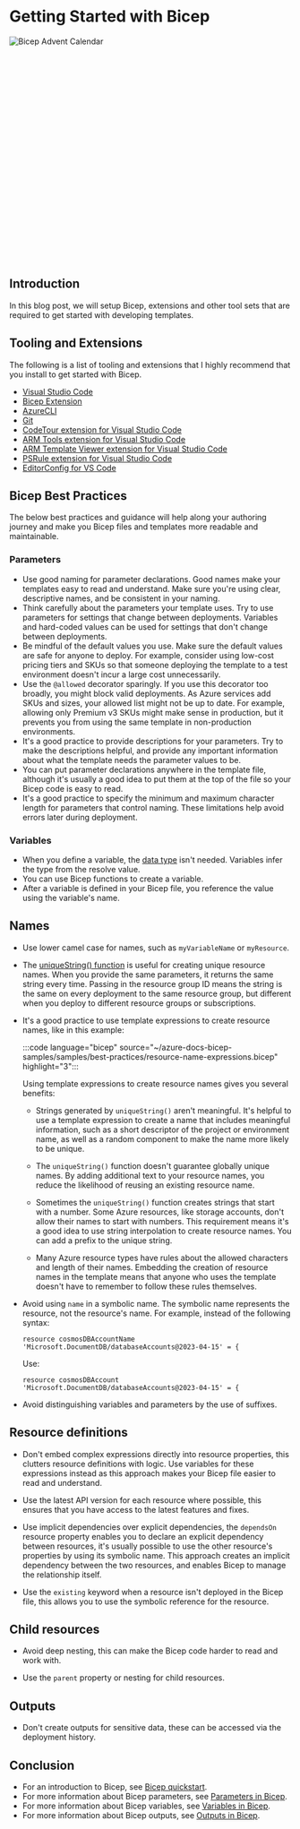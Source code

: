 # Getting Started with Bicep

<div style="width: 400px; height: 400px; overflow: hidden;">
  <img src="../insight-bicep-advent-calendar/.images/954a8327-16ec-46e3-889b-9be548b4161a.jpg" alt="Bicep Advent Calendar" style="clip: rect(0px,60px,200px,0px);">
</div>

## Introduction

In this blog post, we will setup Bicep, extensions and other tool sets that are required to get started with developing templates.

## Tooling and Extensions

The following is a list of tooling and extensions that I highly recommend that you install to get started with Bicep.

- [Visual Studio Code](https://code.visualstudio.com/download)
- [Bicep Extension](https://marketplace.visualstudio.com/items?itemName=ms-azuretools.vscode-bicep)
- [AzureCLI](https://learn.microsoft.com/en-us/cli/azure/install-azure-cli-windows?tabs=azure-cli)
- [Git](https://git-scm.com/downloads)
- [CodeTour extension for Visual Studio Code](https://marketplace.visualstudio.com/items?itemName=vsls-contrib.codetour)
- [ARM Tools extension for Visual Studio Code](https://marketplace.visualstudio.com/items?itemName=msazurermtools.azurerm-vscode-tools)
- [ARM Template Viewer extension for Visual Studio Code](https://marketplace.visualstudio.com/items?itemName=bencoleman.armview)
- [PSRule extension for Visual Studio Code](https://marketplace.visualstudio.com/items?itemName=bewhite.psrule-vscode)
- [EditorConfig for VS Code](https://marketplace.visualstudio.com/items?itemName=EditorConfig.EditorConfig)

## Bicep Best Practices

The below best practices and guidance will help along your authoring journey and make you Bicep files and templates more readable and maintainable.

### Parameters

- Use good naming for parameter declarations. Good names make your templates easy to read and understand. Make sure you're using clear, descriptive names, and be consistent in your naming.
- Think carefully about the parameters your template uses. Try to use parameters for settings that change between deployments. Variables and hard-coded values can be used for settings that don't change between deployments.
- Be mindful of the default values you use. Make sure the default values are safe for anyone to deploy. For example, consider using low-cost pricing tiers and SKUs so that someone deploying the template to a test environment doesn't incur a large cost unnecessarily.
- Use the `@allowed` decorator sparingly. If you use this decorator too broadly, you might block valid deployments. As Azure services add SKUs and sizes, your allowed list might not be up to date. For example, allowing only Premium v3 SKUs might make sense in production, but it prevents you from using the same template in non-production environments.
- It's a good practice to provide descriptions for your parameters. Try to make the descriptions helpful, and provide any important information about what the template needs the parameter values to be.
- You can put parameter declarations anywhere in the template file, although it's usually a good idea to put them at the top of the file so your Bicep code is easy to read.
- It's a good practice to specify the minimum and maximum character length for parameters that control naming. These limitations help avoid errors later during deployment.

### Variables

- When you define a variable, the [data type](https://github.com/MicrosoftDocs/azure-docs/blob/main/articles/azure-resource-manager/bicep/data-types.md) isn't needed. Variables infer the type from the resolve value.
- You can use Bicep functions to create a variable.
- After a variable is defined in your Bicep file, you reference the value using the variable's name.

## Names

- Use lower camel case for names, such as `myVariableName` or `myResource`.

- The [uniqueString() function](bicep-functions-string.md#uniquestring) is useful for creating unique resource names. When you provide the same parameters, it returns the same string every time. Passing in the resource group ID means the string is the same on every deployment to the same resource group, but different when you deploy to different resource groups or subscriptions.

- It's a good practice to use template expressions to create resource names, like in this example:

  :::code language="bicep" source="~/azure-docs-bicep-samples/samples/best-practices/resource-name-expressions.bicep" highlight="3":::

  Using template expressions to create resource names gives you several benefits:

  - Strings generated by `uniqueString()` aren't meaningful. It's helpful to use a template expression to create a name that includes meaningful information, such as a short descriptor of the project or environment name, as well as a random component to make the name more likely to be unique.

  - The `uniqueString()` function doesn't guarantee globally unique names. By adding additional text to your resource names, you reduce the likelihood of reusing an existing resource name.

  - Sometimes the `uniqueString()` function creates strings that start with a number. Some Azure resources, like storage accounts, don't allow their names to start with numbers. This requirement means it's a good idea to use string interpolation to create resource names. You can add a prefix to the unique string.

  - Many Azure resource types have rules about the allowed characters and length of their names. Embedding the creation of resource names in the template means that anyone who uses the template doesn't have to remember to follow these rules themselves.

- Avoid using `name` in a symbolic name. The symbolic name represents the resource, not the resource's name. For example, instead of the following syntax:

  ```bicep
  resource cosmosDBAccountName 'Microsoft.DocumentDB/databaseAccounts@2023-04-15' = {
  ```

  Use:

  ```bicep
  resource cosmosDBAccount 'Microsoft.DocumentDB/databaseAccounts@2023-04-15' = {
  ```

- Avoid distinguishing variables and parameters by the use of suffixes.

## Resource definitions

- Don't embed complex expressions directly into resource properties, this clutters resource definitions with logic. Use variables for these expressions instead as this approach makes your Bicep file easier to read and understand.

- Use the latest API version for each resource where possible, this ensures that you have access to the latest features and fixes.

- Use implicit dependencies over explicit dependencies, the `dependsOn` resource property enables you to declare an explicit dependency between resources, it's usually possible to use the other resource's properties by using its symbolic name. This approach creates an implicit dependency between the two resources, and enables Bicep to manage the relationship itself.

- Use the `existing` keyword when a resource isn't deployed in the Bicep file, this allows you to use the symbolic reference for the resource.

## Child resources

- Avoid deep nesting, this can make the Bicep code harder to read and work with.

- Use the `parent` property or nesting for child resources.

## Outputs

- Don't create outputs for sensitive data, these can be accessed via the deployment history.

## Conclusion

- For an introduction to Bicep, see [Bicep quickstart](quickstart-create-bicep-use-visual-studio-code.md).
- For more information about Bicep parameters, see [Parameters in Bicep](parameters.md).
- For more information about Bicep variables, see [Variables in Bicep](variables.md).
- For more information about Bicep outputs, see [Outputs in Bicep](outputs.md).